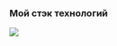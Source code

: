 ### Мой стэк технологий
<img src="https://img.shields.io/badge/Python-black?style=for-the-badge&logo=Python&logoColor=white"/>
